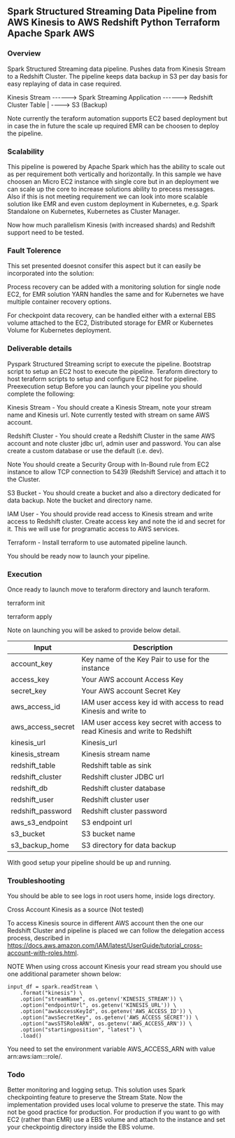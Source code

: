 ## Spark Structured Streaming Data Pipeline from AWS Kinesis to AWS Redshift Python Terraform Apache Spark AWS

### Overview
Spark Structured Streaming data pipeline. Pushes data from Kinesis Stream to a Redshift Cluster. The pipeline keeps data backup in S3 per day basis for easy replaying of data in case required.

Kinesis Stream  ------>  Spark Streaming Application  ------>  Redshift Cluster Table
                                                       |
                                                        ---->  S3 (Backup)
                                                        

Note currently the teraform automation supports EC2 based deployment but in case the in future the scale up required EMR can be choosen to deploy the pipeline.

### Scalability

This pipeline is powered by Apache Spark which has the ability to scale out as per requirement both vertically and horizontally. In this sample we have choosen an Micro EC2 instance with single core but in an deployment we can scale up the core to increase solutions ability to precess messages. Also if this is not meeting requirement we can look into more scalable solution like EMR and even custom deployment in Kubernetes, e.g. Spark Standalone on Kubernetes, Kubernetes as Cluster Manager. 

Now how much parallelism Kinesis (with increased shards) and Redshift support need to be tested.

### Fault Tolerence

This set presented doesnot consifer this aspect but it can easily be incorporated into the solution:

Process recovery can be added with a monitoring solution for single node EC2, for EMR solution YARN handles the same and for Kubernetes we have multiple container recovery options.

For checkpoint data recovery, can be handled either with a external EBS volume attached to the EC2, Distributed storage for EMR or Kubernetes Volume for Kubernetes deployment.

### Deliverable details

Pyspark Structured Streaming script to execute the pipeline.
Bootstrap script to setup an EC2 host to execute the pipeline.
Teraform directory to host teraform scripts to setup and configure EC2 host for pipeline.
Preexecution setup
Before you can launch your pipeline you should complete the following:

Kinesis Stream - You should create a Kinesis Stream, note your stream name and Kinesis url. Note currently tested with stream on same AWS account.

Redshift Cluster - You should create a Redshift Cluster in the same AWS account and note cluster jdbc url, admin user and password. You can alse create a custom database or use the default (i.e. dev). 

Note You should create a Security Group with In-Bound rule from EC2 instance to allow TCP connection to 5439 (Redshift Service) and attach it to the Cluster.

S3 Bucket - You should create a bucket and also a directory dedicated for data backup. Note the bucket and directory name.

IAM User - You should provide read access to Kinesis stream and write access to Redshift cluster. Create access key and note the id and secret for it. This we will use for programatic access to AWS services.

Terraform - Install terraform to use automated pipeline launch.

You should be ready now to launch your pipeline.

### Execution

Once ready to launch move to teraform directory and launch teraform.

terraform init

terraform apply

Note on launching you will be asked to provide below detail.

| Input | Description |
| --- | --- |
| account_key | Key name of the Key Pair to use for the instance |
| access_key | Your AWS account Access Key |
| secret_key | Your AWS account Secret Key |
| aws_access_id | IAM user access key id with access to read Kinesis and write to  |
| aws_access_secret | IAM user access key secret with access to read Kinesis and write to Redshift |
| kinesis_url | Kinesis_url |
| kinesis_stream | Kinesis stream name |
| redshift_table | Redshift table as sink |
| redshift_cluster | Redshift cluster JDBC url |
| redshift_db | Redshift cluster database |
| redshift_user | Redshift cluster user |
| redshift_password | Redshift cluster password |
| aws_s3_endpoint | S3 endpoint url |
| s3_bucket | S3 bucket name |
| s3_backup_home | S3 directory for data backup |

With good setup your pipeline should be up and running.

### Troubleshooting

You should be able to see logs in root users home, inside logs directory.

Cross Account Kinesis as a source (Not tested)

To access Kinesis source in different AWS account then the one our Redshift Cluster and pipeline is placed we can follow the delegation access process, described in https://docs.aws.amazon.com/IAM/latest/UserGuide/tutorial_cross-account-with-roles.html.

NOTE When using cross account Kinesis your read stream you should use one additional parameter shown below:

    input_df = spark.readStream \
        .format("kinesis") \
        .option("streamName", os.getenv('KINESIS_STREAM')) \
        .option("endpointUrl", os.getenv('KINESIS_URL')) \
        .option("awsAccessKeyId", os.getenv('AWS_ACCESS_ID')) \
        .option("awsSecretKey", os.getenv('AWS_ACCESS_SECRET')) \
        .option("awsSTSRoleARN", os.getenv('AWS_ACCESS_ARN')) \
        .option("startingposition", "latest") \
        .load()

You need to set the environment variable AWS_ACCESS_ARN with value arn:aws:iam::<External Account Id>:role/<External Account Role>.

### Todo

Better monitoring and logging setup.
This solution uses Spark checkpointing feature to preserve the Stream State. Now the implementation provided uses local volume to preserve the state. This may not be good practice for production. For production if you want to go with EC2 (rather than EMR) use a EBS volume and attach to the instance and set your checkpointig directory inside the EBS volume.